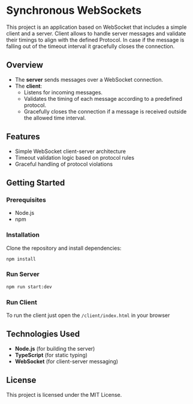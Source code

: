 
# Synchronous WebSockets

This project is an application based on WebSocket that includes a simple client and a server. Client allows to handle server messages and validate their timings to align with the defined Protocol. In case if the message is falling out of the timeout interval it gracefully closes the connection.

## Overview

- The **server** sends messages over a WebSocket connection.
- The **client**:
  - Listens for incoming messages.
  - Validates the timing of each message according to a predefined protocol.
  - Gracefully closes the connection if a message is received outside the allowed time interval.

## Features

- Simple WebSocket client-server architecture
- Timeout validation logic based on protocol rules
- Graceful handling of protocol violations

## Getting Started

### Prerequisites

- Node.js
- npm

### Installation

Clone the repository and install dependencies:

```bash
npm install
```

### Run Server

```bash
npm run start:dev
```

### Run Client

To run the client just open the `/client/index.html` in your browser

## **Technologies Used**

- **Node.js** (for building the server)
- **TypeScript** (for static typing)
- **WebSocket** (for client-server messaging)

## **License**

This project is licensed under the MIT License.
